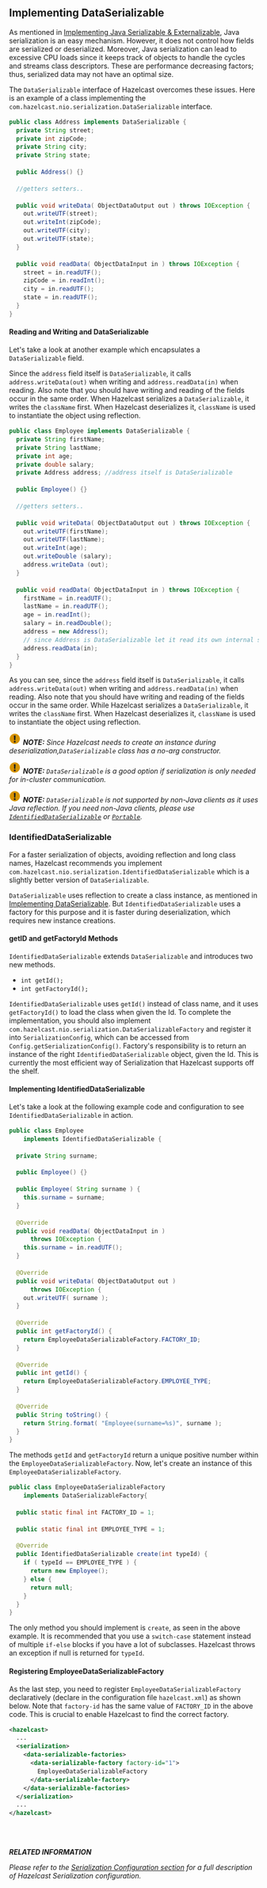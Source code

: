 



## Implementing DataSerializable

As mentioned in [Implementing Java Serializable & Externalizable](#implementing-java-serializable-and-externalizable), Java serialization is an easy mechanism. However, it does not control how fields are serialized or deserialized. Moreover, Java serialization can lead to excessive CPU loads since it keeps track of objects to handle the cycles and streams class descriptors. These are performance decreasing factors; thus, serialized data may not have an optimal size.

The `DataSerializable` interface of Hazelcast overcomes these issues. Here is an example of a class implementing the `com.hazelcast.nio.serialization.DataSerializable` interface.

```java
public class Address implements DataSerializable {
  private String street;
  private int zipCode;
  private String city;
  private String state;

  public Address() {}

  //getters setters..

  public void writeData( ObjectDataOutput out ) throws IOException {
    out.writeUTF(street);
    out.writeInt(zipCode);
    out.writeUTF(city);
    out.writeUTF(state);
  }

  public void readData( ObjectDataInput in ) throws IOException {
    street = in.readUTF();
    zipCode = in.readInt();
    city = in.readUTF();
    state = in.readUTF();
  }
}
```

#### Reading and Writing and DataSerializable

Let's take a look at another example which encapsulates a `DataSerializable` field. 

Since the `address` field itself is `DataSerializable`, it calls `address.writeData(out)` when writing and `address.readData(in)` when reading. Also note that you should have writing and reading of the fields occur 
in the same order. When Hazelcast serializes a `DataSerializable`, it writes the `className` first. When Hazelcast deserializes it, `className` is used to instantiate the object using reflection.


```java
public class Employee implements DataSerializable {
  private String firstName;
  private String lastName;
  private int age;
  private double salary;
  private Address address; //address itself is DataSerializable

  public Employee() {}

  //getters setters..

  public void writeData( ObjectDataOutput out ) throws IOException {
    out.writeUTF(firstName);
    out.writeUTF(lastName);
    out.writeInt(age);
    out.writeDouble (salary);
    address.writeData (out);
  }

  public void readData( ObjectDataInput in ) throws IOException {
    firstName = in.readUTF();
    lastName = in.readUTF();
    age = in.readInt();
    salary = in.readDouble();
    address = new Address();
    // since Address is DataSerializable let it read its own internal state
    address.readData(in);
  }
}
```

As you can see, since the `address` field itself is `DataSerializable`, it calls `address.writeData(out)` when writing and `address.readData(in)` when reading. Also note that you should have writing and reading of the fields occur in the same order. While Hazelcast serializes a `DataSerializable`, it writes the `className` first. When Hazelcast deserializes it, `className` is used to instantiate the object using reflection.

![image](images/NoteSmall.jpg) ***NOTE:*** *Since Hazelcast needs to create an instance during deserialization,`DataSerializable` class has a no-arg constructor.*

![image](images/NoteSmall.jpg) ***NOTE:*** *`DataSerializable` is a good option if serialization is only needed for in-cluster communication.*

![image](images/NoteSmall.jpg) ***NOTE:*** *`DataSerializable` is not supported by non-Java clients as it uses Java reflection. If you need non-Java clients, please use [`IdentifiedDataSerializable`](#identifieddataserializable) or [`Portable`](#implementing-portable-serialization).*


### IdentifiedDataSerializable

For a faster serialization of objects, avoiding reflection and long class names, Hazelcast recommends you implement `com.hazelcast.nio.serialization.IdentifiedDataSerializable` which is a slightly better version of `DataSerializable`.

`DataSerializable` uses reflection to create a class instance, as mentioned in [Implementing DataSerializable](#implementing-dataserializable). But `IdentifiedDataSerializable` uses a factory for this purpose and it is faster during deserialization, which requires new instance creations.

#### getID and getFactoryId Methods

`IdentifiedDataSerializable` extends `DataSerializable` and introduces two new methods.

-   `int getId();`
-   `int getFactoryId();`


`IdentifiedDataSerializable` uses `getId()` instead of class name, and it uses `getFactoryId()` to load the class when given the Id. To complete the implementation, you should also implement  `com.hazelcast.nio.serialization.DataSerializableFactory` and register it into `SerializationConfig`, which can be accessed from `Config.getSerializationConfig()`. Factory's responsibility is to return an instance of the right `IdentifiedDataSerializable` object, given the Id. This is currently the most efficient way of Serialization that Hazelcast supports off the shelf.

#### Implementing IdentifiedDataSerializable

Let's take a look at the following example code and configuration to see `IdentifiedDataSerializable` in action.

```java
public class Employee
    implements IdentifiedDataSerializable {
     
  private String surname;
  
  public Employee() {}
  
  public Employee( String surname ) { 
    this.surname = surname;
  }
  
  @Override
  public void readData( ObjectDataInput in ) 
      throws IOException {
    this.surname = in.readUTF();
  }
  
  @Override
  public void writeData( ObjectDataOutput out )
      throws IOException { 
    out.writeUTF( surname );
  }
  
  @Override
  public int getFactoryId() { 
    return EmployeeDataSerializableFactory.FACTORY_ID;
  }
  
  @Override
  public int getId() { 
    return EmployeeDataSerializableFactory.EMPLOYEE_TYPE;
  }
   
  @Override
  public String toString() {
    return String.format( "Employee(surname=%s)", surname ); 
  }
}
```
 
The methods `getId` and `getFactoryId` return a unique positive number within the `EmployeeDataSerializableFactory`. Now, let's create an instance of this `EmployeeDataSerializableFactory`.

```java
public class EmployeeDataSerializableFactory 
    implements DataSerializableFactory{
   
  public static final int FACTORY_ID = 1;
   
  public static final int EMPLOYEE_TYPE = 1;

  @Override
  public IdentifiedDataSerializable create(int typeId) {
    if ( typeId == EMPLOYEE_TYPE ) { 
      return new Employee();
    } else {
      return null; 
    }
  }
}
```

The only method you should implement is `create`, as seen in the above example. It is recommended that you use a `switch-case` statement instead of multiple `if-else` blocks if you have a lot of subclasses. Hazelcast throws an exception if null is returned for `typeId`.

#### Registering EmployeeDataSerializableFactory

As the last step, you need to register `EmployeeDataSerializableFactory` declaratively (declare in the configuration file `hazelcast.xml`) as shown below. Note that `factory-id` has the same value of `FACTORY_ID` in the above code. This is crucial to enable Hazelcast to find the correct factory.

```xml
<hazelcast> 
  ...
  <serialization>
    <data-serializable-factories>
      <data-serializable-factory factory-id="1">
        EmployeeDataSerializableFactory
      </data-serializable-factory>
    </data-serializable-factories>
  </serialization>
  ...
</hazelcast>
```


<br></br>

***RELATED INFORMATION***


*Please refer to the [Serialization Configuration section](#serialization-configuration) for a full description of Hazelcast Serialization configuration.*

 